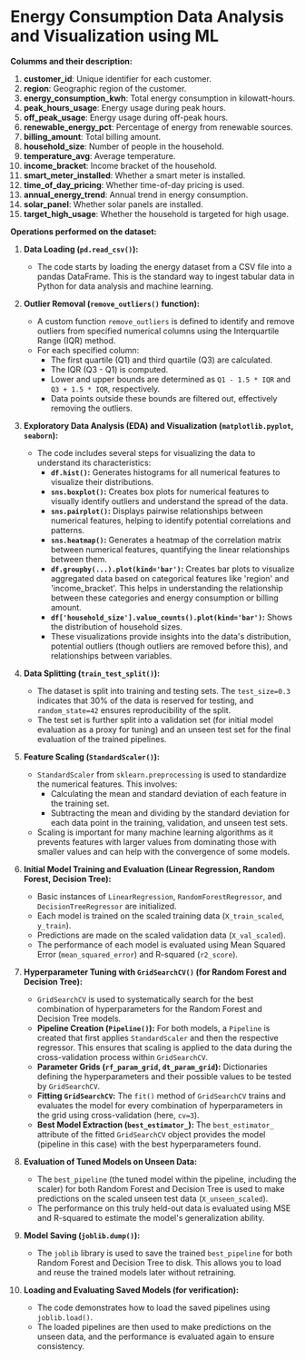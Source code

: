 # Energy Consumption Data Analysis and Visualization using ML

**Columms and their description:**

1. **customer_id**: Unique identifier for each customer.
2. **region**: Geographic region of the customer.
3. **energy_consumption_kwh**: Total energy consumption in kilowatt-hours.
4. **peak_hours_usage**: Energy usage during peak hours.
5. **off_peak_usage**: Energy usage during off-peak hours.
6. **renewable_energy_pct**: Percentage of energy from renewable sources.
7. **billing_amount**: Total billing amount.
8. **household_size**: Number of people in the household.
9. **temperature_avg**: Average temperature.
10. **income_bracket**: Income bracket of the household.
11. **smart_meter_installed**: Whether a smart meter is installed.
12. **time_of_day_pricing**: Whether time-of-day pricing is used.
13. **annual_energy_trend**: Annual trend in energy consumption.
14. **solar_panel**: Whether solar panels are installed.
15. **target_high_usage**: Whether the household is targeted for high usage.

**Operations performed on the dataset:**

1.  **Data Loading (`pd.read_csv()`):**
    * The code starts by loading the energy dataset from a CSV file into a pandas DataFrame. This is the standard way to ingest tabular data in Python for data analysis and machine learning.

2.  **Outlier Removal (`remove_outliers()` function):**
    * A custom function `remove_outliers` is defined to identify and remove outliers from specified numerical columns using the Interquartile Range (IQR) method.
    * For each specified column:
        * The first quartile (Q1) and third quartile (Q3) are calculated.
        * The IQR (Q3 - Q1) is computed.
        * Lower and upper bounds are determined as `Q1 - 1.5 * IQR` and `Q3 + 1.5 * IQR`, respectively.
        * Data points outside these bounds are filtered out, effectively removing the outliers.

3.  **Exploratory Data Analysis (EDA) and Visualization (`matplotlib.pyplot`, `seaborn`):**
    * The code includes several steps for visualizing the data to understand its characteristics:
        * **`df.hist()`:** Generates histograms for all numerical features to visualize their distributions.
        * **`sns.boxplot()`:** Creates box plots for numerical features to visually identify outliers and understand the spread of the data.
        * **`sns.pairplot()`:** Displays pairwise relationships between numerical features, helping to identify potential correlations and patterns.
        * **`sns.heatmap()`:** Generates a heatmap of the correlation matrix between numerical features, quantifying the linear relationships between them.
        * **`df.groupby(...).plot(kind='bar')`:** Creates bar plots to visualize aggregated data based on categorical features like 'region' and 'income\_bracket'. This helps in understanding the relationship between these categories and energy consumption or billing amount.
        * **`df['household_size'].value_counts().plot(kind='bar')`:** Shows the distribution of household sizes.
        * These visualizations provide insights into the data's distribution, potential outliers (though outliers are removed before this), and relationships between variables.

4.  **Data Splitting (`train_test_split()`):**
    * The dataset is split into training and testing sets. The `test_size=0.3` indicates that 30% of the data is reserved for testing, and `random_state=42` ensures reproducibility of the split.
    * The test set is further split into a validation set (for initial model evaluation as a proxy for tuning) and an unseen test set for the final evaluation of the trained pipelines.

5.  **Feature Scaling (`StandardScaler()`):**
    * `StandardScaler` from `sklearn.preprocessing` is used to standardize the numerical features. This involves:
        * Calculating the mean and standard deviation of each feature in the training set.
        * Subtracting the mean and dividing by the standard deviation for each data point in the training, validation, and unseen test sets.
    * Scaling is important for many machine learning algorithms as it prevents features with larger values from dominating those with smaller values and can help with the convergence of some models.

6.  **Initial Model Training and Evaluation (Linear Regression, Random Forest, Decision Tree):**
    * Basic instances of `LinearRegression`, `RandomForestRegressor`, and `DecisionTreeRegressor` are initialized.
    * Each model is trained on the scaled training data (`X_train_scaled`, `y_train`).
    * Predictions are made on the scaled validation data (`X_val_scaled`).
    * The performance of each model is evaluated using Mean Squared Error (`mean_squared_error`) and R-squared (`r2_score`).

7.  **Hyperparameter Tuning with `GridSearchCV()` (for Random Forest and Decision Tree):**
    * `GridSearchCV` is used to systematically search for the best combination of hyperparameters for the Random Forest and Decision Tree models.
    * **Pipeline Creation (`Pipeline()`):** For both models, a `Pipeline` is created that first applies `StandardScaler` and then the respective regressor. This ensures that scaling is applied to the data during the cross-validation process within `GridSearchCV`.
    * **Parameter Grids (`rf_param_grid`, `dt_param_grid`):** Dictionaries defining the hyperparameters and their possible values to be tested by `GridSearchCV`.
    * **Fitting `GridSearchCV`:** The `fit()` method of `GridSearchCV` trains and evaluates the model for every combination of hyperparameters in the grid using cross-validation (here, `cv=3`).
    * **Best Model Extraction (`best_estimator_`):** The `best_estimator_` attribute of the fitted `GridSearchCV` object provides the model (pipeline in this case) with the best hyperparameters found.

8.  **Evaluation of Tuned Models on Unseen Data:**
    * The `best_pipeline` (the tuned model within the pipeline, including the scaler) for both Random Forest and Decision Tree is used to make predictions on the scaled unseen test data (`X_unseen_scaled`).
    * The performance on this truly held-out data is evaluated using MSE and R-squared to estimate the model's generalization ability.

9.  **Model Saving (`joblib.dump()`):**
    * The `joblib` library is used to save the trained `best_pipeline` for both Random Forest and Decision Tree to disk. This allows you to load and reuse the trained models later without retraining.

10. **Loading and Evaluating Saved Models (for verification):**
    * The code demonstrates how to load the saved pipelines using `joblib.load()`.
    * The loaded pipelines are then used to make predictions on the unseen data, and the performance is evaluated again to ensure consistency.
